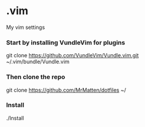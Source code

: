 # .vim
My vim settings

### Start by installing VundleVim for plugins 
git clone https://github.com/VundleVim/Vundle.vim.git ~/.vim/bundle/Vundle.vim

### Then clone the repo
git clone https://github.com/MrMatten/dotfiles ~/

### Install
./Install
